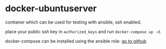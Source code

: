 # docker-ubuntuserver
contianer which can be used for testing with ansible, ssh enabled.

place your public ssh key in ``authorized_keys`` and run 
``docker-compose up -d``.

docker-compose can be installed using the ansible role:
[go to github](https://github.com/joengelh/ansible-kvm/tree/main/roles/docker-compose)
